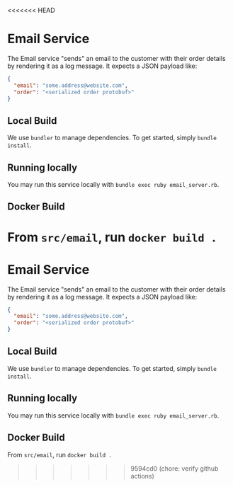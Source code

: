 <<<<<<< HEAD
# Email Service

The Email service "sends" an email to the customer with their order details by
rendering it as a log message. It expects a JSON payload like:

```json
{
  "email": "some.address@website.com",
  "order": "<serialized order protobuf>"
}
```

## Local Build

We use `bundler` to manage dependencies. To get started, simply `bundle install`.

## Running locally

You may run this service locally with `bundle exec ruby email_server.rb`.

## Docker Build

From `src/email`, run `docker build .`
=======
# Email Service

The Email service "sends" an email to the customer with their order details by
rendering it as a log message. It expects a JSON payload like:

```json
{
  "email": "some.address@website.com",
  "order": "<serialized order protobuf>"
}
```

## Local Build

We use `bundler` to manage dependencies. To get started, simply `bundle install`.

## Running locally

You may run this service locally with `bundle exec ruby email_server.rb`.

## Docker Build

From `src/email`, run `docker build .`
>>>>>>> 9594cd0 (chore: verify github actions)
